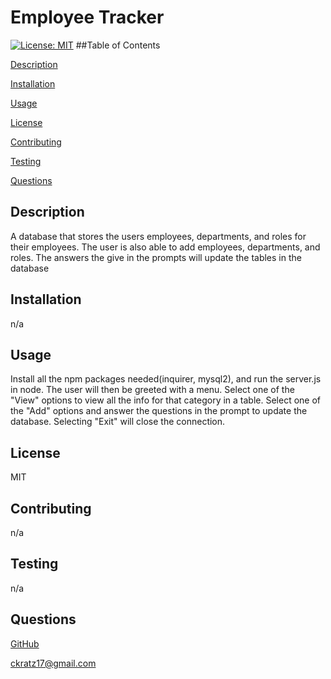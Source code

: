 # Employee Tracker

[![License: MIT](https://img.shields.io/badge/License-MIT-yellow.svg)](https://opensource.org/licenses/MIT)
    ##Table of Contents
   
[Description](#description)
    
[Installation](#installation)
    
[Usage](#usage)
    
[License](#license)
    
[Contributing](#contributing)
    
[Testing](#testing)
    
[Questions](#questions)
    
## Description
    
A database that stores the users employees, departments, and roles for their employees. The user is also able to add employees, departments, and roles. The answers the give in the prompts will update the tables in the database
    
## Installation
    
n/a
    
## Usage
    
Install all the npm packages needed(inquirer, mysql2), and run the server.js in node. The user will then be greeted with a menu. Select one of the "View" options to view all the info for that category in a table. Select one of the "Add" options and answer the questions in the prompt to update the database. Selecting "Exit" will close the connection.
    
## License
    
MIT
    
## Contributing
    
n/a

## Testing

n/a

## Questions

[GitHub](https://github.com/Ckratz17/Employee_Tracker)

ckratz17@gmail.com